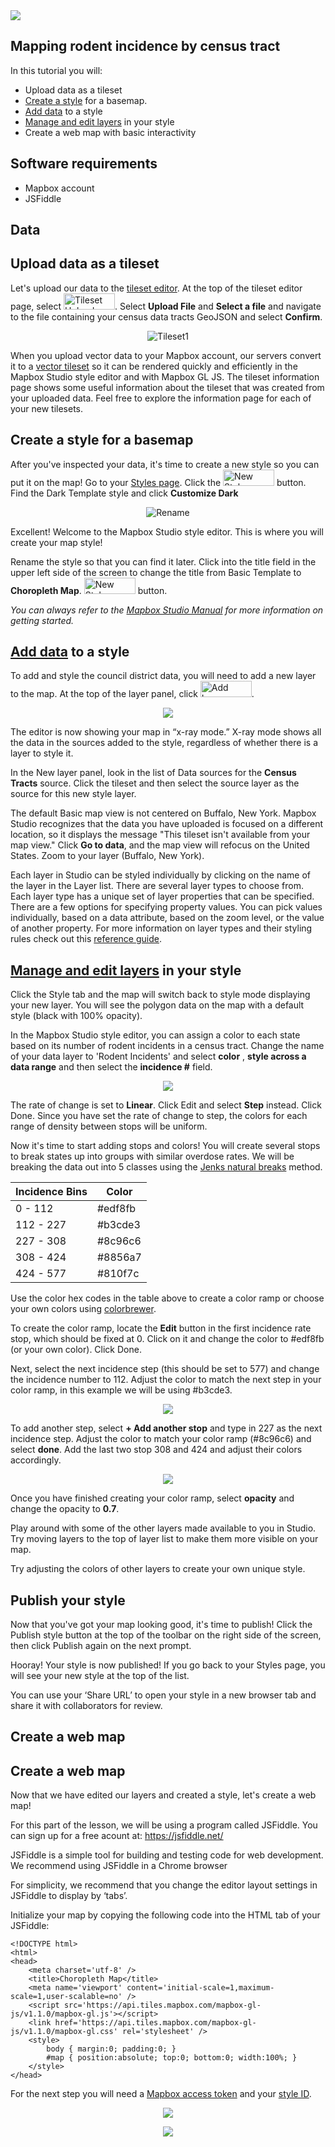 <img src="https://github.com/mjdanielson/University-of-Buffalo/blob/master/Labs/Choropleth-Map/Images/Logo.png">

## Mapping rodent incidence by census tract

In this tutorial you will:

* Upload data as a tileset
* [Create a style](https://docs.mapbox.com/help/how-mapbox-works/map-design/#how-map-styles-work) for a basemap.
* [Add data](https://www.mapbox.com/help/uploads/) to a style
* [Manage and edit layers](https://www.mapbox.com/studio-manual/reference/styles/#style-editor) in your style
* Create a web map with basic interactivity 

## Software requirements

* Mapbox account
* JSFiddle 

## Data

## Upload data as a tileset

Let's upload our data to the [tileset editor](https://studio.mapbox.com/tilesets/).  At the top of the tileset editor page, select
  <img src="https://github.com/mjdanielson/University-of-Buffalo/blob/master/Labs/Choropleth-Map/Images/Tileset.png" width="82" height="26" title="Tileset Upload">. Select __Upload File__ and __Select a file__ and navigate to the file containing your census data tracts GeoJSON and select __Confirm__. 

  <p align= 'center'>
  <img src="https://github.com/mjdanielson/University-of-Buffalo/blob/master/Labs/Choropleth-Map/Images/Census_Tileset.png" title="Tileset1">
  </p>

When you upload vector data to your Mapbox account, our servers convert it to a [vector tileset](https://docs.mapbox.com/help/glossary/tileset/) so it can be rendered quickly and efficiently in the Mapbox Studio style editor and with Mapbox GL JS. The tileset information page shows some useful information about the tileset that was created from your uploaded data. Feel free to explore the information page for each of your new tilesets. 


## Create a style for a basemap
  
After you've inspected your data, it's time to create a new style so you can put it on the map! Go to your [Styles page](https://studio.mapbox.com/). Click the <img src="https://github.com/mjdanielson/University-of-Buffalo/blob/master/Labs/Choropleth-Map/Images/New_Style.png" width="82" height="26" title="New Style"> button. Find the Dark Template style and click __Customize Dark__

<p align="center">
  <img src="https://github.com/mjdanielson/University-of-Buffalo/blob/master/Labs/Choropleth-Map/Images/Dark_Style.png" title="Rename"> 
</p>

Excellent! Welcome to the Mapbox Studio style editor. This is where you will create your map style!

Rename the style so that you can find it later. Click into the title field in the upper left side of the screen to change the title from Basic Template to __Choropleth Map__.  <img src="https://github.com/mjdanielson/University-of-Buffalo/blob/master/Labs/Choropleth-Map/Images/New_Style.png" width="82" height="26" title="New Style"> button.


_You can always refer to the [Mapbox Studio Manual](https://www.mapbox.com/studio-manual/reference/styles/) for more information on getting started._

## [Add data](https://www.mapbox.com/help/uploads/) to a style

To add and style the council district data, you will need to add a new layer to the map. At the top of the layer panel, click <img src="https://github.com/mjdanielson/University-of-Buffalo/blob/master/Labs/Choropleth-Map/Images/Add_Layer.png" width="82" height="26" title="Add Layer">.

<p align = "center">
  <img src = "https://github.com/mjdanielson/University-of-Buffalo/blob/master/Labs/Graduated-Points/Images/Add_Layer.gif">
  </p>

The editor is now showing your map in “x-ray mode.” X-ray mode shows all the data in the sources added to the style, regardless of whether there is a layer to style it.

In the New layer panel, look in the list of Data sources for the __Census Tracts__ source. Click the tileset and then select the source layer as the source for this new style layer.

The default Basic map view is not centered on Buffalo, New York. Mapbox Studio recognizes that the data you have uploaded is focused on a different location, so it displays the message "This tileset isn't available from your map view." Click __Go to data__, and the map view will refocus on the United States. Zoom to your layer (Buffalo, New York). 

Each layer in Studio can be styled individually by clicking on the name of the layer in the Layer list. There are several layer types to choose from. Each layer type has a unique set of layer properties that can be specified. There are a few options for specifying property values. You can pick values individually, based on a data attribute, based on the zoom level, or the value of another property. For more information on layer types and their styling rules check out this [reference guide](https://docs.mapbox.com/studio-manual/reference/styles/).

## [Manage and edit layers](https://www.mapbox.com/studio-manual/reference/styles/#style-editor) in your style

Click the Style tab and the map will switch back to style mode displaying your new layer. You will see the polygon data on the map with a default style (black with 100% opacity). 

In the Mapbox Studio style editor, you can assign a color to each state based on its number of rodent incidents in a census tract. Change the name of your data layer to 'Rodent Incidents' and select __color__ ,  __style across a data range__ and then select the __incidence #__ field.

<p align = "center">
  <img src= "https://github.com/mjdanielson/University-of-Buffalo/blob/master/Labs/Choropleth-Map/Images/Rename_Layer.gif">
</p>

The rate of change is set to __Linear__. Click Edit and select __Step__ instead. Click Done. Since you have set the rate of change to step, the colors for each range of density between stops will be uniform.

Now it's time to start adding stops and colors! You will create several stops to break states up into groups with similar overdose rates. We will be breaking the data out into 5 classes using the [Jenks natural breaks](https://en.wikipedia.org/wiki/Jenks_natural_breaks_optimization) method. 

| Incidence Bins   |  Color   |
|------------------|----------|
| 0 - 112          | #edf8fb  |
| 112 - 227        | #b3cde3  |
| 227 - 308        | #8c96c6  |
| 308 - 424        | #8856a7  |
| 424 - 577        | #810f7c  |


Use the color hex codes in the table above to create a color ramp or choose your own colors using [colorbrewer](http://colorbrewer2.org/).

To create the color ramp, locate the __Edit__ button in the first incidence rate stop, which should be fixed at 0. Click on it and change the color to #edf8fb (or your own color). Click Done. 

Next, select the next incidence step (this should be set to 577) and change the incidence number to 112. Adjust the color to match the next step in your color ramp, in this example we will be using #b3cde3. 

<p align="center">
  <img src="https://github.com/mjdanielson/University-of-Buffalo/blob/master/Labs/Choropleth-Map/Images/Color_Change.gif">
 </p>
 
To add another step, select __+ Add another stop__ and type in 227 as the next incidence step. Adjust the color to match your color ramp (#8c96c6) and select __done__. Add the last two stop 308 and 424 and adjust their colors accordingly. 

<p align="center">
  <img src = "https://github.com/mjdanielson/University-of-Buffalo/blob/master/Labs/Choropleth-Map/Images/Color_Ramp.png">
</p>

Once you have finished creating your color ramp, select __opacity__ and change the opacity to __0.7__.  

Play around with some of the other layers made available to you in Studio. Try moving layers to the top of layer list to make them more visible on your map. 

Try adjusting the colors of other layers to create your own unique style. 

## Publish your style 

Now that you've got your map looking good, it's time to publish! Click the Publish style button at the top of the toolbar on the right side of the screen, then click Publish again on the next prompt.

Hooray! Your style is now published! If you go back to your Styles page, you will see your new style at the top of the list.

You can use your ‘Share URL’ to open your style in a new browser tab and share it with collaborators for review.


## Create a web map 

## Create a web map 

Now that we have edited our layers and created a style, let's create a web map! 

For this part of the lesson, we will be using a program called JSFiddle. You can sign up for a free acount at: https://jsfiddle.net/

JSFiddle is a simple tool for building and testing code for web development. We recommend using JSFiddle in a Chrome browser

For simplicity, we recommend that you change the editor layout settings in JSFiddle to display by ‘tabs’.

Initialize your map by copying the following code into the HTML tab of your JSFiddle:

```
<!DOCTYPE html>
<html>
<head>
    <meta charset='utf-8' />
    <title>Choropleth Map</title>
    <meta name='viewport' content='initial-scale=1,maximum-scale=1,user-scalable=no' />
    <script src='https://api.tiles.mapbox.com/mapbox-gl-js/v1.1.0/mapbox-gl.js'></script>
    <link href='https://api.tiles.mapbox.com/mapbox-gl-js/v1.1.0/mapbox-gl.css' rel='stylesheet' />
    <style>
        body { margin:0; padding:0; }
        #map { position:absolute; top:0; bottom:0; width:100%; }
    </style>
</head>

```

For the next step you will need a [Mapbox access token](https://docs.mapbox.com/help/how-mapbox-works/access-tokens/) and your [style ID](https://docs.mapbox.com/help/glossary/style-id/). 

<p align = "center">
  <img src="https://github.com/mjdanielson/University-of-Buffalo/blob/master/Labs/Choropleth-Map/Images/Access_Token.png">
</p>

<p align = "center">
<img src="https://github.com/mjdanielson/University-of-Buffalo/blob/master/Labs/Choropleth-Map/Images/Style_ID.gif">
</p>
